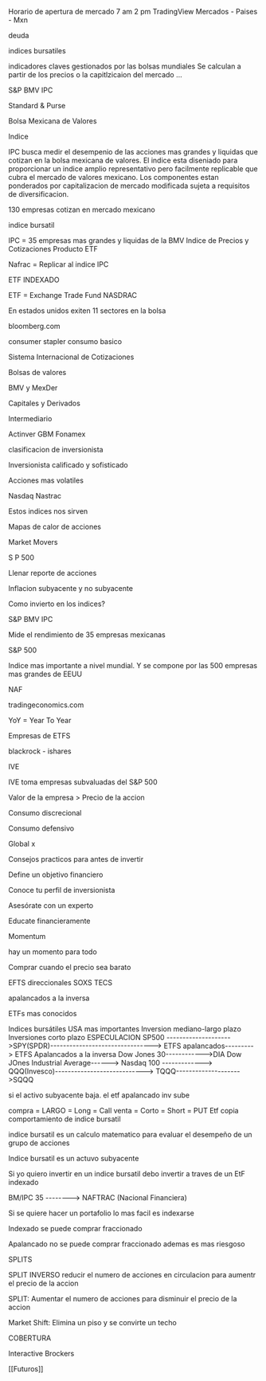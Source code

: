 Horario de apertura de mercado 7 am 2 pm
TradingView
Mercados - Paises - Mxn

deuda

indices bursatiles 

indicadores claves gestionados por las bolsas mundiales Se calculan a partir de los precios o la capitlzicaion del mercado ...

S&P BMV IPC


Standard & Purse 

Bolsa Mexicana de Valores

Indice  

IPC busca medir el desempenio de las acciones mas grandes y liquidas que cotizan en la bolsa mexicana de valores. El indice esta diseniado para proporcionar un indice amplio representativo pero facilmente replicable que cubra el mercado de valores mexicano. 
Los componentes estan ponderados por capitalizacion de mercado modificada sujeta a requisitos de diversificacion. 

130 empresas cotizan en mercado mexicano

indice bursatil 

IPC = 35 empresas mas grandes y liquidas de la BMV
Indice de Precios y Cotizaciones
Producto ETF 

Nafrac = Replicar al indice IPC

ETF INDEXADO

ETF = Exchange Trade Fund
NASDRAC 


En estados unidos exiten 11 sectores en la bolsa

bloomberg.com

consumer stapler consumo basico


Sistema Internacional de Cotizaciones

Bolsas de valores

BMV            y        MexDer

Capitales     y        Derivados

Intermediario

Actinver
GBM
Fonamex

clasificacion de  inversionista

Inversionista calificado y sofisticado

Acciones mas volatiles

Nasdaq
Nastrac 

Estos indices nos sirven 

Mapas de calor de acciones

Market Movers

S P 500

Llenar reporte de acciones

Inflacion subyacente y no subyacente

Como invierto en los indices? 

S&P BMV IPC 

Mide el rendimiento de 35 empresas mexicanas 

S&P 500

Indice mas importante a nivel mundial. Y se compone por las 500 empresas mas grandes de EEUU

NAF

tradingeconomics.com


YoY = Year To Year

Empresas de ETFS

blackrock - ishares

IVE

IVE toma empresas subvaluadas del S&P 500

Valor de la empresa > Precio de la accion

Consumo discrecional 

Consumo defensivo

Global x


Consejos practicos para antes de invertir 

Define un objetivo financiero 

Conoce tu perfil de inversionista

Asesórate con un experto

Educate financieramente

Momentum 

hay un momento para todo

Comprar cuando el precio sea barato

EFTS direccionales 
SOXS TECS

apalancados a la inversa


ETFs mas conocidos

Indices bursátiles USA mas importantes
						Inversion mediano-largo plazo             Inversiones corto plazo      ESPECULACION
SP500 -------------------->SPY(SPDR)-------------------------------->  ETFS apalancados---------> ETFS Apalancados a la inversa
Dow Jones 30------------>DIA Dow JOnes Industrial Average------>
Nasdaq 100 -------------> QQQ(Invesco)----------------------------> TQQQ-------------------->SQQQ

si el activo subyacente baja. el etf apalancado inv sube

compra = LARGO = Long = Call
venta = Corto = Short = PUT
Etf copia comportamiento de indice bursatil

indice bursatil es un calculo matematico para evaluar el desempeño de un grupo de acciones

Indice bursatil es un actuvo subyacente 

Si yo quiero invertir en un indice bursatil debo invertir a traves de un EtF indexado

BM/IPC 35 --------> NAFTRAC (Nacional Financiera)

Si se quiere hacer un portafolio lo mas facil es indexarse

Indexado se puede comprar fraccionado

Apalancado no se puede comprar fraccionado ademas es mas riesgoso

SPLITS

SPLIT INVERSO reducir el numero de acciones en circulacion para aumentr el precio de la accion 

SPLIT: Aumentar el numero de acciones para disminuir el precio  de la accion 

Market Shift: Elimina un piso y se convirte un techo

COBERTURA

Interactive Brockers

[[Futuros]]
